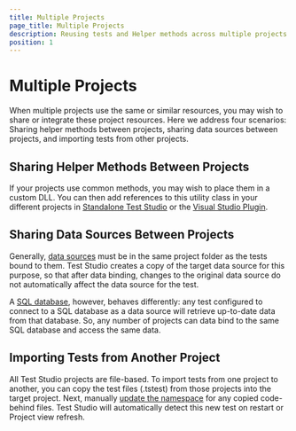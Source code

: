 ```yaml
---
title: Multiple Projects
page_title: Multiple Projects
description: Reusing tests and Helper methods across multiple projects. When multiple projects use the same or similar resources, you may wish to share or integrate these project resources. Here we address four scenarios - Sharing helper methods (standalone code file) between projects, sharing data sources between projects, and importing tests from other projects.
position: 1
---
```

# Multiple Projects

When multiple projects use the same or similar resources, you may wish to share or integrate these project resources. Here we address four scenarios: Sharing helper methods between projects, sharing data sources between projects, and importing tests from other projects.

## Sharing Helper Methods Between Projects

If your projects use common methods, you may wish to place them in a custom DLL. You can then add references to this utility class in your different projects in <a href="/advanced-topics/coded-samples/general/utility-class-in-standalone" target="_blank">Standalone Test Studio</a> or the <a href="/advanced-topics/coded-samples/general/use-external-dll-in-vs" target="_blank">Visual Studio Plugin</a>.

## Sharing Data Sources Between Projects

Generally, <a href="/features/data-driven-testing/bind-test-data-source" target="_blank">data sources</a> must be in the same project folder as the tests bound to them. Test Studio creates a copy of the target data source for this purpose, so that after data binding, changes to the original data source do not automatically affect the data source for the test. 

A <a href="/features/data-driven-testing/sql-database-example" target="_blank">SQL database</a>, however, behaves differently: any test configured to connect to a SQL database as a data source will retrieve up-to-date data from that database. So, any number of projects can data bind to the same SQL database and access the same data.

## Importing Tests from Another Project

All Test Studio projects are file-based. To import tests from one project to another, you can copy the test files (.tstest) from those projects into the target project. Next, manually <a href="/troubleshooting-guide/test-execution-problems-tg/pages-not-defined" target="_blank">update the namespace</a> for any copied code-behind files. Test Studio will automatically detect this new test on restart or Project view refresh. 
